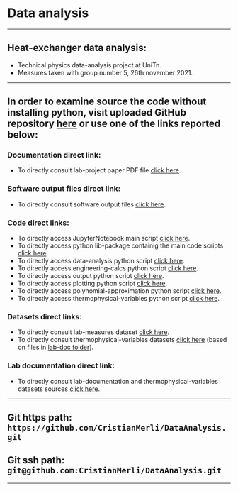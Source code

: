 # Data analysis
---
## Heat-exchanger data analysis:
* Technical physics data-analysis project at UniTn.
* Measures taken with group number 5, 26th november 2021.
---
## In order to examine source the code without installing python, visit uploaded GitHub repository [here](https://github.com/CristianMerli/DataAnalysis.git) or use one of the links reported below:
### Documentation direct link:
* To directly consult lab-project paper PDF file [click here](https://github.com/CristianMerli/DataAnalysis/blob/master/final_doc/cristian_merli_211384_paper.pdf).
### Software output files direct link:
* To directly consult software output files [click here](https://github.com/CristianMerli/DataAnalysis/tree/master/final_doc/code_exports/output).
### Code direct links:
* To directly access JupyterNotebook main script [click here](https://github.com/CristianMerli/DataAnalysis/blob/master/data_analysis/python/dataset_management.ipynb).
* To directly access python lib-package containig the main code scripts [click here](https://github.com/CristianMerli/DataAnalysis/tree/master/data_analysis/python/libs).
* To directly access data-analysis python script [click here](https://github.com/CristianMerli/DataAnalysis/blob/master/data_analysis/python/libs/data_analysis_lib.py).
* To directly access engineering-calcs python script [click here](https://github.com/CristianMerli/DataAnalysis/blob/master/data_analysis/python/libs/eng_calcs_lib.py).
* To directly access output python script [click here](https://github.com/CristianMerli/DataAnalysis/blob/master/data_analysis/python/libs/output_lib.py).
* To directly access plotting python script [click here](https://github.com/CristianMerli/DataAnalysis/blob/master/data_analysis/python/libs/plotting_lib.py).
* To directly access polynomial-approximation python script [click here](https://github.com/CristianMerli/DataAnalysis/blob/master/data_analysis/python/libs/poly_approx_lib.py).
* To directly access thermophysical-variables python script [click here](https://github.com/CristianMerli/DataAnalysis/blob/master/data_analysis/python/libs/thermophys_vars_lib.py).
### Datasets direct links:
* To directly consult lab-measures dataset [click here](https://github.com/CristianMerli/DataAnalysis/blob/master/data_analysis/dataset/scambiatore26112021_5.dat).
* To directly consult thermophysical-variables datasets [click here](https://github.com/CristianMerli/DataAnalysis/tree/master/data_analysis/thermophys_vars) (based on files in [lab-doc folder](https://github.com/CristianMerli/DataAnalysis/tree/master/lab_doc)).
### Lab documentation direct link:
* To directly consult lab-documentation and thermophysical-variables datasets sources [click here](https://github.com/CristianMerli/DataAnalysis/tree/master/lab_doc).
---
## Git https path: `https://github.com/CristianMerli/DataAnalysis.git`
## Git ssh path: `git@github.com:CristianMerli/DataAnalysis.git`
---
